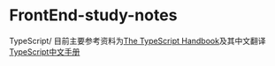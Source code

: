 # FrontEnd-study-notes

TypeScript/ 目前主要参考资料为[The TypeScript Handbook](https://www.typescriptlang.org/docs/handbook/intro.html)及其中文翻译[TypeScript中文手册](https://typescript.bootcss.com/basic-types.html)